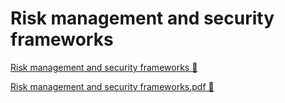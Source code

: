 # Risk management and security frameworks

[Risk management and security frameworks &#128279;](https://www.coursera.org/learn/strategies-for-cloud-security-risk-management/supplement/0gJPa/risk-management-and-security-frameworks)

[Risk management and security frameworks.pdf 🔗](https://1drv.ms/b/c/526c45566c8c239a/ERS94SfPmeRAr9PupB71K9cB521GfosL55rn-3KTJcOj4A?e=U8qmha)
